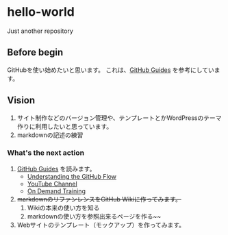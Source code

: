 # hello-world
Just another repository

## Before begin
GitHubを使い始めたいと思います。
これは、[GitHub Guides](https://guides.github.com/activities/hello-world/ "Hellow World") を参考にしています。

## Vision
1. サイト制作などのバージョン管理や、テンプレートとかWordPressのテーマ作りに利用したいと思っています。
2. markdownの記述の練習

### What's the next action

1. [GitHub Guides](https://guides.github.com/) を読みます。
    * [Understanding the GitHub Flow](https://guides.github.com/introduction/flow/)
    + [YouTube Channel](http://youtube.com/githubguides)
    - [On Demand Training](https://services.github.com/on-demand/)
2. ~~markdownのリファンレンスをGitHub Wikiに作ってみます。~~
    1. Wikiの本来の使い方を知る
    2. markdownの使い方を参照出来るページを作る~~
3. Webサイトのテンプレート（モックアップ）を作ってみます。
